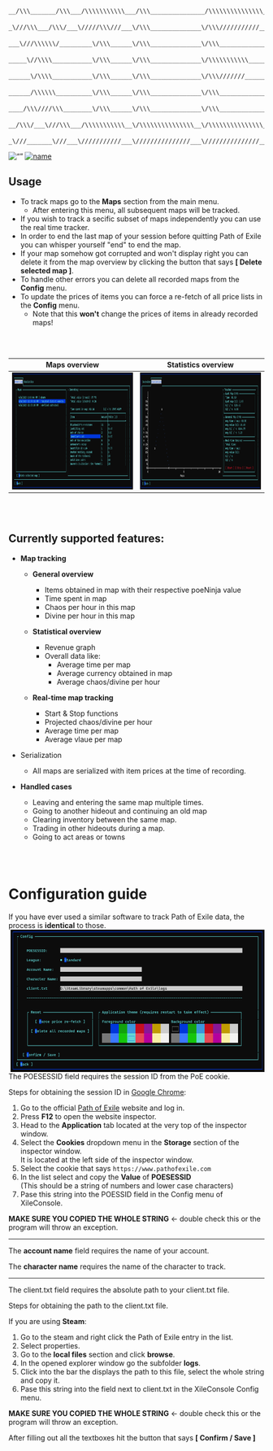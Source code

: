 
```
__/\\\_______/\\\___/\\\\\\\\\\\___/\\\_______________/\\\\\\\\\\\\\\\_        
 _\///\\\___/\\\/___\/////\\\///___\/\\\______________\/\\\///////////__       
  ___\///\\\\\\/_________\/\\\______\/\\\______________\/\\\_____________      
   _____\//\\\\___________\/\\\______\/\\\______________\/\\\\\\\\\\\_____     
    ______\/\\\\___________\/\\\______\/\\\______________\/\\\///////______    
     ______/\\\\\\__________\/\\\______\/\\\______________\/\\\_____________   
      ____/\\\////\\\________\/\\\______\/\\\______________\/\\\_____________  
       __/\\\/___\///\\\___/\\\\\\\\\\\__\/\\\\\\\\\\\\\\\__\/\\\\\\\\\\\\\\\_ 
        _\///_______\///___\///////////___\///////////////___\///////////////__
```

<img src="https://img.shields.io/badge/Status-Prototype-blue" alt= “”> [![name](https://img.shields.io/badge/Contact%20Me-Discord-blueviolet)](https://stackoverflow.com/questions/61071158/add-image-with-link-in-githubs-readme-md)



## Usage

* To track maps go to the __Maps__ section from the main menu.
    * After entering this menu, all subsequent maps will be tracked.
* If you wish to track a secific subset of maps independently you can use the real time tracker.
* In order to end the last map of your session before quitting Path of Exile you can whisper yourself "end" to end the map.
* If your map somehow got corrupted and won't display right you can delete it from the map overview by clicking the button that says __[ Delete selected map ]__.
* To handle other errors you can delete all recorded maps from the __Config__ menu.
* To update the prices of items you can force a re-fetch of all price lists in the __Config__ menu.
    * Note that this __won't__ change the prices of items in already recorded maps!

<br>
<br>

Maps overview             |  Statistics overview
:-------------------------:|:-------------------------:
<img src="Screenshots/mapOverview.png" alt= “” width="400" height="230">  |  <img src="Screenshots/statsOverview.png" alt= “” width="400" height="230">

<br>
<br>

## Currently supported features:
* __Map tracking__
    - __General overview__
        * Items obtained in map with their respective poeNinja value
        * Time spent in map
        * Chaos per hour in this map
        * Divine per hour in this map

    - __Statistical overview__
        * Revenue graph
        * Overall data like:
            * Average time per map
            * Average currency obtained in map 
            * Average chaos/divine per hour
    
    - __Real-time map tracking__
        * Start & Stop functions
        * Projected chaos/divine per hour
        * Average time per map
        * Average vlaue per map

* Serialization
    * All maps are serialized with item prices at the time of recording.

* __Handled cases__
    * Leaving and entering the same map multiple times.
    * Going to another hideout and continuing an old map
    * Clearing inventory between the same map.
    * Trading in other hideouts during a map.
    * Going to act areas or towns

<br>
<br>

# Configuration guide

If you have ever used a similar software to track Path of Exile data, the process is __identical__ to those. <img style="float: right;" src="Screenshots/config.png" alt= “” width="500" height="280">

The POESESSID field requires the session ID from the PoE cookie.

Steps for obtaining the session ID in [Google Chrome](https://www.google.com/chrome/): 

1. Go to the official [Path of Exile](https://www.pathofexile.com)  website and log in. 
2. Press __F12__ to open the website inspector.
3. Head to the __Application__ tab located at the very top of the inspector window.
4. Select the __Cookies__ dropdown menu in the __Storage__ section of the inspector window.  
It is located at the left side of the inspector window.
5. Select the cookie that says `https://www.pathofexile.com`
6. In the list select and copy the __Value__ of __POESESSID__  
(This should be a string of numbers and lower case characters)
7. Pase this string into the POESSID field in the Config menu of XileConsole.


__MAKE SURE YOU COPIED THE WHOLE STRING__ <- double check this or the program will throw an exception.

___

The __account name__ field requires the name of your account.

The __character name__ requires the name of the character to track.

___

The client.txt field requires the absolute path to your client.txt file.

Steps for obtaining the path to the client.txt file.

If you are using __Steam__:

1. Go to the steam and right click the Path of Exile entry in the list.
2. Select properties.
3. Go to the __local files__ section and click __browse__.
4. In the opened explorer window go the subfolder __logs__.
5. Click into the bar the displays the path to this file, select the whole string and copy it.
6. Pase this string into the field next to client.txt in the XileConsole Config menu.

__MAKE SURE YOU COPIED THE WHOLE STRING__ <- double check this or the program will throw an exception.

After filling out all the textboxes hit the button that says __[ Confirm / Save ]__


<br>
<br>


